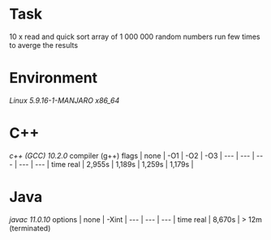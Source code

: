 # Task #
10 x read and quick sort array of 1 000 000 random numbers
run few times to averge the results
# Environment #
*Linux 5.9.16-1-MANJARO x86_64*

# C++ #
*c++ (GCC) 10.2.0*
compiler (g++) flags | none  | -O1 | -O2 | -O3 |
--- | --- | --- | --- | --- |
time real | 2,955s | 1,189s | 1,259s | 1,179s |

# Java #
*javac 11.0.10*
options | none | -Xint  |
--- | --- | --- |
time real | 8,670s | > 12m (terminated)
